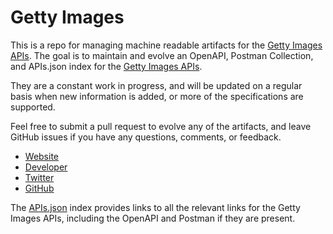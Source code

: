 # Getty ImagesThis is a repo for managing machine readable artifacts for the [Getty Images APIs](http://www.gettyimages.com/). The goal is to maintain and evolve an OpenAPI, Postman Collection, and APIs.json index for the [Getty Images APIs](http://www.gettyimages.com/).They are a constant work in progress, and will be updated on a regular basis when new information is added, or more of the specifications are supported.Feel free to submit a pull request to evolve any of the artifacts, and leave GitHub issues if you have any questions, comments, or feedback.- [Website](http://www.gettyimages.com/)- [Developer](http://www.gettyimages.com/)- [Twitter](https://twitter.com/GettyImages)- [GitHub](https://github.com/gettyimages)The [APIs.json](https://github.com/api-evangelist/getty-images/blob/master/apis.json) index provides links to all the relevant links for the Getty Images APIs, including the OpenAPI and Postman if they are present.